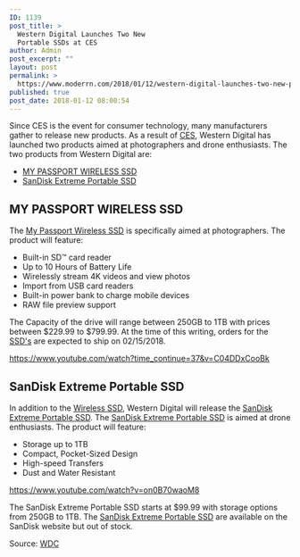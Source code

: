 ```yaml
---
ID: 1139
post_title: >
  Western Digital Launches Two New
  Portable SSDs at CES
author: Admin
post_excerpt: ""
layout: post
permalink: >
  https://www.moderrn.com/2018/01/12/western-digital-launches-two-new-portable-ssds-ces/
published: true
post_date: 2018-01-12 08:00:54
---
```

Since CES is the event for consumer technology, many manufacturers gather to release new products. As a result of <a href="https://www.ces.tech" rel="noopener" target="_blank">CES</a>, Western Digital has launched two products aimed at photographers and drone enthusiasts. The two products from Western Digital are:

<ul>
<li><a href="https://www.wdc.com/products/portable-storage/my-passport-wireless-ssd.html?cid=na:PR:MPWSSDCES:na:na:na:na" rel="noopener" target="_blank">MY PASSPORT WIRELESS SSD</a></li>
<li><a href="https://www.sandisk.com/home/ssd/extreme-portable-ssd" rel="noopener" target="_blank">SanDisk Extreme Portable SSD</a></li>
</ul>

<h2> MY PASSPORT WIRELESS SSD </h2>
The <a href="https://www.wdc.com/products/portable-storage/my-passport-wireless-ssd.html?cid=na:PR:MPWSSDCES:na:na:na:na" rel="noopener" target="_blank">My Passport Wireless SSD</a> is specifically aimed at photographers. The product will feature:

<ul>
<li>Built-in SD™ card reader</li>
<li>Up to 10 Hours of Battery Life</li>
<li>Wirelessly stream 4K videos and view photos</li>
<li>Import from USB card readers </li>
<li>Built-in power bank to charge mobile devices</li>
<li>RAW file preview support</li>
</ul>

The Capacity of the drive will range between 250GB to 1TB with prices between $229.99 to $799.99. At the time of this writing, orders for the <a href="https://www.wdc.com/products/portable-storage/my-passport-wireless-ssd.html?cid=na:PR:MPWSSDCES:na:na:na:na" rel="noopener" target="_blank">SSD's</a> are expected to ship on 02/15/2018.

https://www.youtube.com/watch?time_continue=37&v=C04DDxCooBk


<h2> SanDisk Extreme Portable SSD </h2>
In addition to the <a href="https://www.wdc.com/products/portable-storage/my-passport-wireless-ssd.html?cid=na:PR:MPWSSDCES:na:na:na:na" rel="noopener" target="_blank">Wireless SSD</a>, Western Digital will release the <a href="https://www.sandisk.com/home/ssd/extreme-portable-ssd" rel="noopener" target="_blank">SanDisk Extreme Portable SSD</a>.
The <a href="https://www.sandisk.com/home/ssd/extreme-portable-ssd" rel="noopener" target="_blank">SanDisk Extreme Portable SSD</a> is aimed at drone enthusiasts. The product will feature:
<ul>
<li>Storage up to 1TB</li>
<li>Compact, Pocket-Sized Design</li>
<li>High-speed Transfers</li>
<li>Dust and Water Resistant</li>
</ul>

https://www.youtube.com/watch?v=on0B70waoM8

The SanDisk Extreme Portable SSD starts at $99.99 with storage options from 250GB to 1TB. The <a href="https://www.sandisk.com/home/ssd/extreme-portable-ssd" rel="noopener" target="_blank">SanDisk Extreme Portable SSD</a> are available on the SanDisk website but out of stock.  

Source: <a href="https://www.wdc.com/about-wd/newsroom/press-room/2018-01-08-western-digital-unveils-new-solutions-to-help-people-capture-preserve-access-and-share-their-ever-growing-collections-of-photos-and-videos.html" rel="noopener" target="_blank">WDC</a>